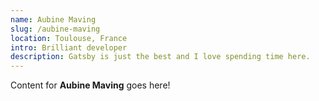 ```yaml
---
name: Aubine Maving
slug: /aubine-maving
location: Toulouse, France
intro: Brilliant developer
description: Gatsby is just the best and I love spending time here.
---
```

Content for **Aubine Maving** goes here!
